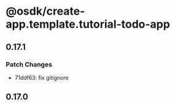 # @osdk/create-app.template.tutorial-todo-app

## 0.17.1

### Patch Changes

- 71ddf63: fix gitignore

## 0.17.0
